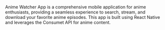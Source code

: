 Anime Watcher App is a comprehensive mobile application for anime enthusiasts, providing a seamless experience to search, stream, and download your favorite anime episodes.
This app is built using React Native and leverages the Consumet API for anime content.
